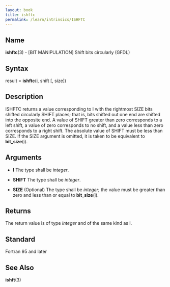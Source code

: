 ```yaml
---
layout: book
title: ishftc
permalink: /learn/intrinsics/ISHFTC
---
```

## __Name__

__ishftc__(3) - \[BIT MANIPULATION\] Shift bits circularly
(GFDL)

## __Syntax__

result = __ishftc__(i, shift \[, size\])

## __Description__

ISHFTC returns a value corresponding to I with the rightmost SIZE bits
shifted circularly SHIFT places; that is, bits shifted out one end are
shifted into the opposite end. A value of SHIFT greater than zero
corresponds to a left shift, a value of zero corresponds to no shift,
and a value less than zero corresponds to a right shift. The absolute
value of SHIFT must be less than SIZE. If the SIZE argument is omitted,
it is taken to be equivalent to __bit\_size__(i).

## __Arguments__

  - __I__
    The type shall be _integer_.

  - __SHIFT__
    The type shall be _integer_.

  - __SIZE__
    (Optional) The type shall be _integer_; the value must be greater than
    zero and less than or equal to __bit\_size__(i).

## __Returns__

The return value is of type _integer_ and of the same kind as I.

## __Standard__

Fortran 95 and later

## __See Also__

__ishft__(3)
